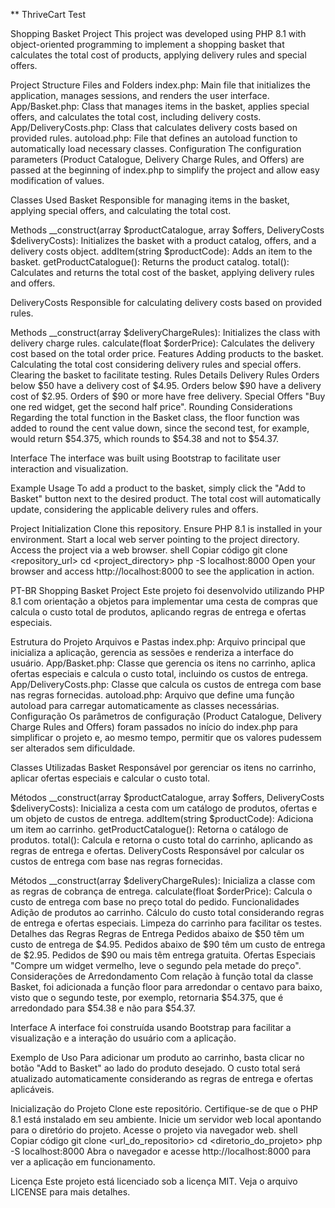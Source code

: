 ** ThriveCart Test

Shopping Basket Project
This project was developed using PHP 8.1 with object-oriented programming to implement a shopping basket that calculates the total cost of products, applying delivery rules and special offers.

Project Structure
Files and Folders
index.php: Main file that initializes the application, manages sessions, and renders the user interface.
App/Basket.php: Class that manages items in the basket, applies special offers, and calculates the total cost, including delivery costs.
App/DeliveryCosts.php: Class that calculates delivery costs based on provided rules.
autoload.php: File that defines an autoload function to automatically load necessary classes.
Configuration
The configuration parameters (Product Catalogue, Delivery Charge Rules, and Offers) are passed at the beginning of index.php to simplify the project and allow easy modification of values.

Classes Used
Basket
Responsible for managing items in the basket, applying special offers, and calculating the total cost.

Methods
__construct(array $productCatalogue, array $offers, DeliveryCosts $deliveryCosts): Initializes the basket with a product catalog, offers, and a delivery costs object.
addItem(string $productCode): Adds an item to the basket.
getProductCatalogue(): Returns the product catalog.
total(): Calculates and returns the total cost of the basket, applying delivery rules and offers.


DeliveryCosts
Responsible for calculating delivery costs based on provided rules.

Methods
__construct(array $deliveryChargeRules): Initializes the class with delivery charge rules.
calculate(float $orderPrice): Calculates the delivery cost based on the total order price.
Features
Adding products to the basket.
Calculating the total cost considering delivery rules and special offers.
Clearing the basket to facilitate testing.
Rules Details
Delivery Rules
Orders below $50 have a delivery cost of $4.95.
Orders below $90 have a delivery cost of $2.95.
Orders of $90 or more have free delivery.
Special Offers
"Buy one red widget, get the second half price".
Rounding Considerations
Regarding the total function in the Basket class, the floor function was added to round the cent value down, since the second test, for example, would return $54.375, which rounds to $54.38 and not to $54.37.

Interface
The interface was built using Bootstrap to facilitate user interaction and visualization.

Example Usage
To add a product to the basket, simply click the "Add to Basket" button next to the desired product. The total cost will automatically update, considering the applicable delivery rules and offers.

Project Initialization
Clone this repository.
Ensure PHP 8.1 is installed in your environment.
Start a local web server pointing to the project directory.
Access the project via a web browser.
shell
Copiar código
git clone <repository_url>
cd <project_directory>
php -S localhost:8000
Open your browser and access http://localhost:8000 to see the application in action.


PT-BR
Shopping Basket Project
Este projeto foi desenvolvido utilizando PHP 8.1 com orientação a objetos para implementar uma cesta de compras que calcula o custo total de produtos, aplicando regras de entrega e ofertas especiais.

Estrutura do Projeto
Arquivos e Pastas
index.php: Arquivo principal que inicializa a aplicação, gerencia as sessões e renderiza a interface do usuário.
App/Basket.php: Classe que gerencia os itens no carrinho, aplica ofertas especiais e calcula o custo total, incluindo os custos de entrega.
App/DeliveryCosts.php: Classe que calcula os custos de entrega com base nas regras fornecidas.
autoload.php: Arquivo que define uma função autoload para carregar automaticamente as classes necessárias.
Configuração
Os parâmetros de configuração (Product Catalogue, Delivery Charge Rules and Offers) foram passados no início do index.php para simplificar o projeto e, ao mesmo tempo, permitir que os valores pudessem ser alterados sem dificuldade.

Classes Utilizadas
Basket
Responsável por gerenciar os itens no carrinho, aplicar ofertas especiais e calcular o custo total.

Métodos
__construct(array $productCatalogue, array $offers, DeliveryCosts $deliveryCosts): Inicializa a cesta com um catálogo de produtos, ofertas e um objeto de custos de entrega.
addItem(string $productCode): Adiciona um item ao carrinho.
getProductCatalogue(): Retorna o catálogo de produtos.
total(): Calcula e retorna o custo total do carrinho, aplicando as regras de entrega e ofertas.
DeliveryCosts
Responsável por calcular os custos de entrega com base nas regras fornecidas.

Métodos
__construct(array $deliveryChargeRules): Inicializa a classe com as regras de cobrança de entrega.
calculate(float $orderPrice): Calcula o custo de entrega com base no preço total do pedido.
Funcionalidades
Adição de produtos ao carrinho.
Cálculo do custo total considerando regras de entrega e ofertas especiais.
Limpeza do carrinho para facilitar os testes.
Detalhes das Regras
Regras de Entrega
Pedidos abaixo de $50 têm um custo de entrega de $4.95.
Pedidos abaixo de $90 têm um custo de entrega de $2.95.
Pedidos de $90 ou mais têm entrega gratuita.
Ofertas Especiais
"Compre um widget vermelho, leve o segundo pela metade do preço".
Considerações de Arredondamento
Com relação à função total da classe Basket, foi adicionada a função floor para arredondar o centavo para baixo, visto que o segundo teste, por exemplo, retornaria $54.375, que é arredondado para $54.38 e não para $54.37.

Interface
A interface foi construída usando Bootstrap para facilitar a visualização e a interação do usuário com a aplicação.

Exemplo de Uso
Para adicionar um produto ao carrinho, basta clicar no botão "Add to Basket" ao lado do produto desejado. O custo total será atualizado automaticamente considerando as regras de entrega e ofertas aplicáveis.

Inicialização do Projeto
Clone este repositório.
Certifique-se de que o PHP 8.1 está instalado em seu ambiente.
Inicie um servidor web local apontando para o diretório do projeto.
Acesse o projeto via navegador web.
shell
Copiar código
git clone <url_do_repositorio>
cd <diretorio_do_projeto>
php -S localhost:8000
Abra o navegador e acesse http://localhost:8000 para ver a aplicação em funcionamento.

Licença
Este projeto está licenciado sob a licença MIT. Veja o arquivo LICENSE para mais detalhes.